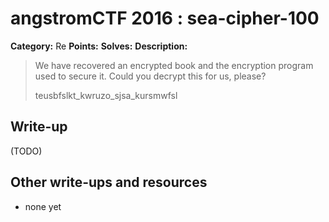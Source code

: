 # angstromCTF 2016 : sea-cipher-100

**Category:** Re
**Points:** 
**Solves:** 
**Description:**

> We have recovered an encrypted book and the encryption program used to secure it. Could you decrypt this for us, please?
> 
> teusbfslkt_kwruzo_sjsa_kursmwfsl 


## Write-up

(TODO)

## Other write-ups and resources

* none yet
